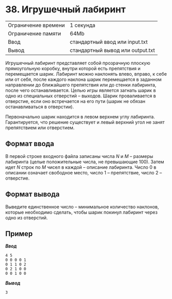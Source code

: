 # 38. Игрушечный лабиринт

|                   |                                |
|-------------------|--------------------------------|
|Ограничение времени|1 секунда                       |
|Ограничение памяти |64Mb                            |
|Ввод               |стандартный ввод или input.txt  |
|Вывод              |стандартный вывод или output.txt|

Игрушечный лабиринт представляет собой прозрачную плоскую прямоугольную коробку, внутри которой есть препятствия и перемещается шарик. Лабиринт можно наклонять влево, вправо, к себе или от себя, после каждого наклона шарик перемещается в заданном направлении до ближайшего препятствия или до стенки лабиринта, после чего останавливается. Целью игры является загнать шарик в одно из специальных отверстий – выходов. Шарик проваливается в отверстие, если оно встречается на его пути (шарик не обязан останавливаться в отверстии).

Первоначально шарик находится в левом верхнем углу лабиринта. Гарантируется, что решение существует и левый верхний угол не занят препятствием или отверстием.

## Формат ввода

В первой строке входного файла записаны числа $N$ и $M$ – размеры лабиринта (целые положительные числа, не превышающие $100$). Затем идет $N$ строк по $M$ чисел в каждой – описание лабиринта. Число $0$ в описании означает свободное место, число $1$ – препятствие, число $2$ – отверстие.

## Формат вывода

Выведите единственное число – минимальное количество наклонов, которые необходимо сделать, чтобы шарик покинул лабиринт через одно из отверстий.

## Пример

***Ввод***

```text
4 5
0 0 0 0 1
0 1 1 0 2
0 2 1 0 0
0 0 1 0 0
```

***Вывод***

```text
3
```
